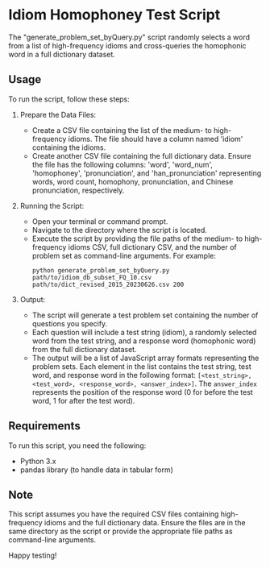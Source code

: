 # Idiom Homophoney Test Script

The "generate_problem_set_byQuery.py" script randomly selects a word from a list of high-frequency idioms and cross-queries the homophonic word in a full dictionary dataset.

## Usage

To run the script, follow these steps:

1. Prepare the Data Files:

   - Create a CSV file containing the list of the medium- to high-frequency idioms. The file should have a column named 'idiom' containing the idioms.
   - Create another CSV file containing the full dictionary data. Ensure the file has the following columns: 'word', 'word_num', 'homophoney', 'pronunciation', and 'han_pronunciation' representing words, word count, homophony, pronunciation, and Chinese pronunciation, respectively.

2. Running the Script:

   - Open your terminal or command prompt.
   - Navigate to the directory where the script is located.
   - Execute the script by providing the file paths of the medium- to high-frequency idioms CSV, full dictionary CSV, and the number of problem set as command-line arguments. For example:
     ```
     python generate_problem_set_byQuery.py path/to/idiom_db_subset_FQ_10.csv path/to/dict_revised_2015_20230626.csv 200
     ```

3. Output:
   - The script will generate a test problem set containing the number of questions you specify.
   - Each question will include a test string (idiom), a randomly selected word from the test string, and a response word (homophonic word) from the full dictionary dataset.
   - The output will be a list of JavaScript array formats representing the problem sets. Each element in the list contains the test string, test word, and response word in the following format: `[<test_string>, <test_word>, <response_word>, <answer_index>]`. The `answer_index` represents the position of the response word (0 for before the test word, 1 for after the test word).

## Requirements

To run this script, you need the following:

- Python 3.x
- pandas library (to handle data in tabular form)

## Note

This script assumes you have the required CSV files containing high-frequency idioms and the full dictionary data. Ensure the files are in the same directory as the script or provide the appropriate file paths as command-line arguments.

Happy testing!
